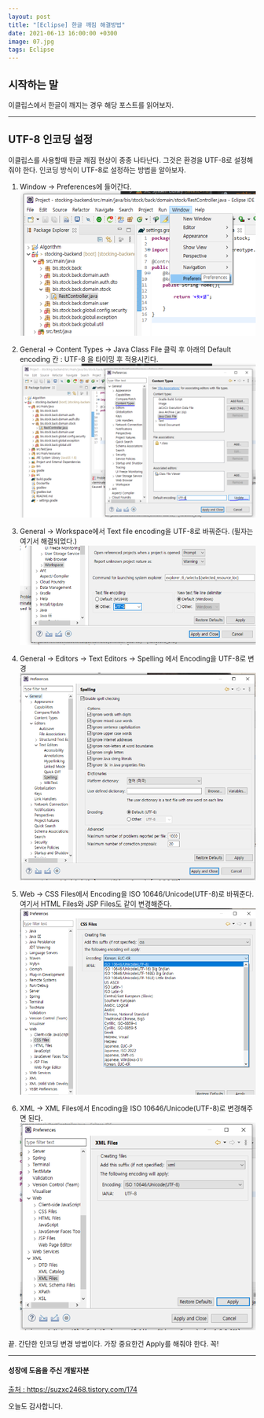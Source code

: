 ```yaml
---
layout: post
title: "[Eclipse] 한글 깨짐 해결방법"
date: 2021-06-13 16:00:00 +0300
image: 07.jpg
tags: Eclipse
---
```


## 시작하는 말

이클립스에서 한글이 깨지는 경우 해당 포스트를 읽어보자.

---

## UTF-8 인코딩 설정

이클립스를 사용할때 한글 깨짐 현상이 종종 나타난다. 그것은 환경을 UTF-8로 설정해줘야 한다. 인코딩 방식이 UTF-8로 설정하는 방법을 알아보자.

1. Window -> Preferences에 들어간다.  
   ![UTF-8](/images/UTF8e1.PNG)

2. General -> Content Types -> Java Class File 클릭 후 아래의 Default encoding 칸 : UTF-8 을 타이밍 후 적용시킨다.  
   ![UTF-8](/images/UTF8e2.PNG)

3. General -> Workspace에서 Text file encoding을 UTF-8로 바꿔준다. (필자는 여기서 해결되었다.)  
   ![UTF-8](/images/UTF8e3.PNG)

4. General -> Editors -> Text Editors -> Spelling 에서 Encoding을 UTF-8로 변경  
   ![UTF-8](/images/UTF8e4.PNG)

5. Web -> CSS Files에서 Encoding을 ISO 10646/Unicode(UTF-8)로 바꿔준다.  
    여기서 HTML Files와 JSP Files도 같이 변경해준다.
   ![UTF-8](/images/UTF8e5.PNG)

6. XML -> XML Files에서 Encoding을 ISO 10646/Unicode(UTF-8)로 변경해주면 된다.
   ![UTF-8](/images/UTF8e6.PNG)

끝. 간단한 인코딩 변경 방법이다. 가장 중요한건 Apply를 해줘야 한다. 꼭!

---

#### 성장에 도움을 주신 개발자분

[출처 : ](https://suzxc2468.tistory.com/174) https://suzxc2468.tistory.com/174

오늘도 감사합니다.
